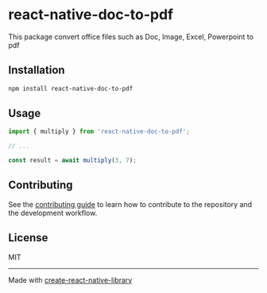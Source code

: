 # react-native-doc-to-pdf

This package convert office files such as Doc, Image, Excel, Powerpoint to pdf

## Installation

```sh
npm install react-native-doc-to-pdf
```

## Usage

```js
import { multiply } from 'react-native-doc-to-pdf';

// ...

const result = await multiply(3, 7);
```

## Contributing

See the [contributing guide](CONTRIBUTING.md) to learn how to contribute to the repository and the development workflow.

## License

MIT

---

Made with [create-react-native-library](https://github.com/callstack/react-native-builder-bob)
